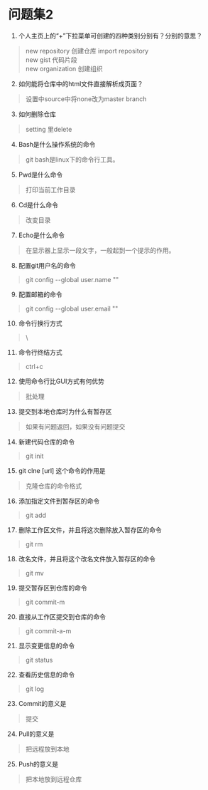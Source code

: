 # 问题集2
1. 个人主页上的“+”下拉菜单可创建的四种类别分别有？分别的意思？  
>new repository  创建仓库 
>import repository  
>new gist  代码片段  
>new organization 创建组织  
2. 如何能将仓库中的html文件直接解析成页面？  
>设置中source中将none改为master branch
3. 如何删除仓库    
>setting 里delete
4. Bash是什么操作系统的命令    
>git bash是linux下的命令行工具。  
5. Pwd是什么命令    
>打印当前工作目录
6. Cd是什么命令    
>改变目录
7. Echo是什么命令   
>在显示器上显示一段文字，一般起到一个提示的作用。

8. 配置git用户名的命令    
>git config --global user.name ""

9. 配置邮箱的命令  
>git config --global user.email ""

10. 命令行换行方式  
>\
11. 命令行终结方式  
>ctrl+c
12. 使用命令行比GUI方式有何优势  
>批处理
13. 提交到本地仓库时为什么有暂存区  
>如果有问题返回，如果没有问题提交
14. 新建代码仓库的命令  
>git init
15. git clne [url] 这个命令的作用是
>克隆仓库的命令格式
16. 添加指定文件到暂存区的命令
>git add
17. 删除工作区文件，并且将这次删除放入暂存区的命令
>git rm
18. 改名文件，并且将这个改名文件放入暂存区的命令
>git mv
19. 提交暂存区到仓库的命令  
>git commit-m
20. 直接从工作区提交到仓库的命令  
>git commit-a-m
21. 显示变更信息的命令  
>git status
22. 查看历史信息的命令  
>git log
23. Commit的意义是  
>提交
24. Pull的意义是  
>把远程放到本地
25. Push的意义是  
>把本地放到远程仓库
